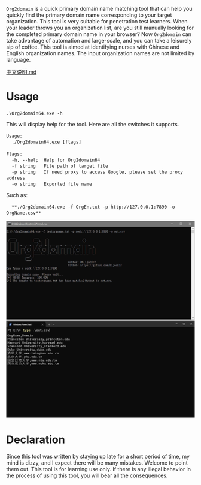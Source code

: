 `Org2domain` is a quick primary domain name matching tool that can help you quickly find the primary domain name corresponding to your target organization. This tool is very suitable for penetration test learners. When your leader throws you an organization list, are you still manually looking for the completed primary domain name in your browser? Now `Org2domain` can take advantage of automation and large-scale, and you can take a leisurely sip of coffee. This tool is aimed at identifying nurses with Chinese and English organization names. The input organization names are not limited by language. 

[中文说明.md](README_cn.md)
# Usage
```shell
.\Org2domain64.exe -h
```
This will display help for the tool. Here are all the switches it supports.
```text
Usage:
  ./Org2domain64.exe [flags]

Flags:
  -h, --help  Help for Org2domain64
  -f string   File path of target file
  -p string   If need proxy to access Google, please set the proxy address
  -o string   Exported file name
```
Such as:
```
  **./Org2domain64.exe -f OrgEn.txt -p http://127.0.0.1:7890 -o OrgName.csv**
```
![run](./static/run.jpg "run")
![verify](./static/verify.jpg "verify")

# Declaration
Since this tool was written by staying up late for a short period of time, my mind is dizzy, and I expect there will be many mistakes. Welcome to point them out. This tool is for learning use only. If there is any illegal behavior in the process of using this tool, you will bear all the consequences.
